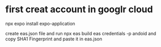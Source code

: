 # first creat account in googlr cloud 
npx expo install expo-application

create eas.json file 
and run npx eas build
eas credentials -p andoid 
and copy SHA1 Fingerprint and paste it in eas.json